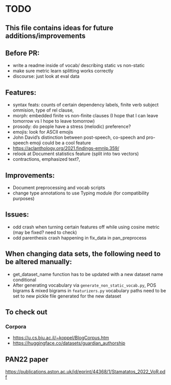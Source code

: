 # TODO
This file contains ideas for future additions/improvements
------

## Before PR:

- write a readme inside of vocab/ describing static vs non-static
- make sure metric learn splitting works correctly
- discourse: just look at eval data

## Features:

- syntax feats: counts of certain dependency labels, finite verb subject ommision, type of rel clause, 
- morph: embedded finite vs non-finite clauses (I hope that I can leave tomorrow vs I hope to leave tomorrow)
- prosody: do people have a stress (melodic) preference?
- emojis: look for ASCII emojis
- John David’s distinction between post-speech, co-speech and pro-speech emoji could be a cool feature
- https://aclanthology.org/2021.findings-emnlp.359/
- relook at Document statistics feature (split into two vectors)
- contractions, emphasized text?, 



## Improvements:

- Document preprocessing and vocab scripts
- change type annotations to use Typing module (for compatibility purposes)

## Issues:
- odd crash when turning certain features off while using cosine metric (may be fixed? need to check)
- odd parenthesis crash happening in fix_data in pan_preprocess

## When changing data sets, the following need to be altered manually:
- get_dataset_name function has to be updated with a new dataset name conditional
- After generating vocabulary via `generate_non_static_vocab.py`, POS bigrams & mixed bigrams in `featurizers.py` vocabulary paths need to be set to new pickle file generated for the new dataset


## To check out

### Corpora
- https://u.cs.biu.ac.il/~koppel/BlogCorpus.htm
- https://huggingface.co/datasets/guardian_authorship

## PAN22 paper
https://publications.aston.ac.uk/id/eprint/44368/1/Stamatatos_2022_VoR.pdf
